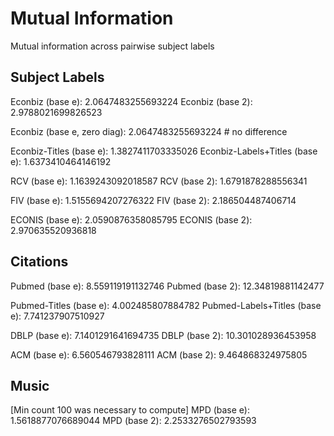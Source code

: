 # Mutual Information

Mutual information across pairwise subject labels

## Subject Labels

Econbiz (base e): 2.0647483255693224
Econbiz (base 2): 2.9788021699826523

Econbiz (base e, zero diag): 2.0647483255693224 # no difference

Econbiz-Titles (base e): 1.3827411703335026
Econbiz-Labels+Titles (base e): 1.6373410464146192

RCV (base e): 1.1639243092018587
RCV (base 2): 1.6791878288556341 

FIV (base e): 1.5155694207276322
FIV (base 2): 2.186504487406714

ECONIS (base e): 2.0590876358085795
ECONIS (base 2): 2.970635520936818


## Citations

Pubmed (base e): 8.559119191132746
Pubmed (base 2): 12.34819881142477

Pubmed-Titles (base e): 4.002485807884782
Pubmed-Labels+Titles (base e): 7.741237907510927    

DBLP (base e): 7.1401291641694735
DBLP (base 2): 10.301028936453958

ACM (base e): 6.560546793828111
ACM (base 2): 9.464868324975805

## Music

[Min count 100 was necessary to compute]
MPD (base e): 1.5618877076689044
MPD (base 2): 2.2533276502793593
